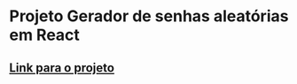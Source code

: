 # Projeto Gerador de senhas aleatórias em React

## [Link para o projeto](https://exercicio-4-7pfrbap07-sabatinirafa.vercel.app/)
